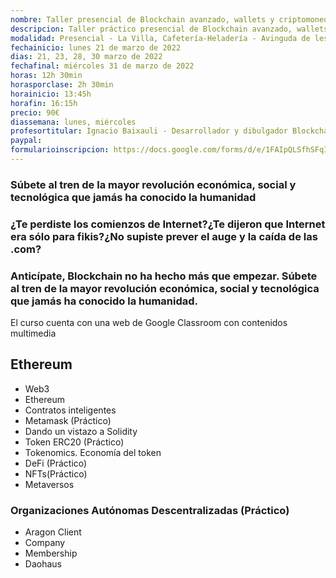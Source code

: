 ```yaml
---
nombre: Taller presencial de Blockchain avanzado, wallets y criptomonedas - La Villa
descripcion: Taller práctico presencial de Blockchain avanzado, wallets y criptomonedas 
modalidad: Presencial - La Villa, Cafetería-Heladería - Avinguda de les Corts Valencianes, 75, 46470 Albal, Valencia 
fechainicio: lunes 21 de marzo de 2022
dias: 21, 23, 28, 30 marzo de 2022
fechafinal: miércoles 31 de marzo de 2022
horas: 12h 30min
horasporclase: 2h 30min
horainicio: 13:45h
horafin: 16:15h
precio: 90€
diassemana: lunes, miércoles
profesortitular: Ignacio Baixauli - Desarrollador y dibulgador Blockchain
paypal: 
formularioinscripcion: https://docs.google.com/forms/d/e/1FAIpQLSfhSFqIg_Bi4EGlAkqVlM3ZkMw7QnPviruwp3lZ0IpW21Y2Mw/viewform?usp=sf_link
---
```

### Súbete al tren de la mayor revolución económica, social y tecnológica que jamás ha conocido la humanidad
### ¿Te perdiste los comienzos de Internet?¿Te dijeron que Internet era sólo para fikis?¿No supiste prever el auge y la caída de las .com?
### Anticípate, Blockchain no ha hecho más que empezar. Súbete al tren de la mayor revolución económica, social y tecnológica que jamás ha conocido la humanidad.

El curso cuenta con una web de Google Classroom con contenidos multimedia

## Ethereum
* Web3
* Ethereum
* Contratos inteligentes
* Metamask (Práctico)
* Dando un vistazo a Solidity
* Token ERC20 (Práctico)
* Tokenomics. Economía del token
* DeFi (Práctico)
* NFTs(Práctico)
* Metaversos
### Organizaciones Autónomas Descentralizadas (Práctico)
* Aragon Client
 * Company
 * Membership
* Daohaus
